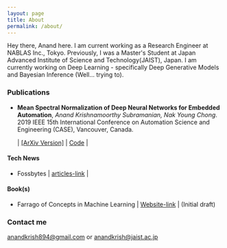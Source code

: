 ```yaml
---
layout: page
title: About
permalink: /about/
---
```

Hey there,
Anand here. I am current working as a Research Engineer at NABLAS Inc., Tokyo. Previously, I was a Master's Student at Japan Advanced Institute of Science and Technology(JAIST), Japan. I am currently working on Deep Learning - specifically Deep Generative Models and Bayesian Inference (Well... trying to).

### Publications
- **Mean Spectral Normalization of Deep Neural Networks for Embedded Automation**, *Anand Krishnamoorthy Subramanian, Nak Young Chong*. 2019 IEEE 15th International Conference on Automation Science and Engineering (CASE), Vancouver, Canada.

  | [[ArXiv Version]](https://arxiv.org/abs/1907.04003) | [Code](https://github.com/AntixK/mean-spectral-norm) |
#### Tech News
- Fossbytes | [articles-link](https://fossbytes.com/author/krish-anand/) |
#### Book(s)
- Farrago of Concepts in Machine Learning | [Website-link](https://antixk.github.io/fcmlbook/) | (Initial draft)


### Contact me
[anandkrish894@gmail.com](mailto:anandkrish894@gmail.com) or [anandkrish@jaist.ac.jp](mailto:anandkrish@jaist.ac.jp)
